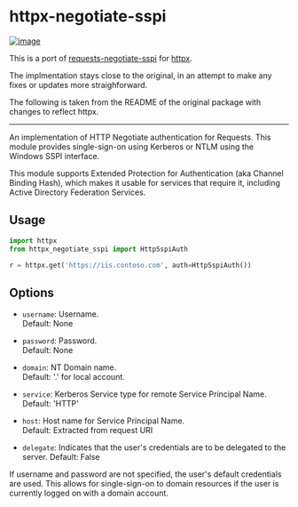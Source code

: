 # httpx-negotiate-sspi

[![image](https://badge.fury.io/py/httpx-negotiate-sspi.svg)](https://badge.fury.io/py/httpx-negotiate-sspi)

This is a port of
[requests-negotiate-sspi](https://github.com/brandond/requests-negotiate-sspi)
for [httpx](https://github.com/encode/httpx).

The implmentation stays close to the original, in an attempt to make any fixes
or updates more straighforward.

The following is taken from the README of the original package with changes to
reflect httpx.

---

An implementation of HTTP Negotiate authentication for Requests. This
module provides single-sign-on using Kerberos or NTLM using the Windows
SSPI interface.

This module supports Extended Protection for Authentication (aka Channel
Binding Hash), which makes it usable for services that require it,
including Active Directory Federation Services.

## Usage

```python
import httpx
from httpx_negotiate_sspi import HttpSspiAuth

r = httpx.get('https://iis.contoso.com', auth=HttpSspiAuth())
```

## Options

  - `username`: Username.  
    Default: None

  - `password`: Password.  
    Default: None

  - `domain`: NT Domain name.  
    Default: '.' for local account.

  - `service`: Kerberos Service type for remote Service Principal
    Name.  
    Default: 'HTTP'

  - `host`: Host name for Service Principal Name.  
    Default: Extracted from request URI

  - `delegate`: Indicates that the user's credentials are to be delegated to the server.
    Default: False


If username and password are not specified, the user's default
credentials are used. This allows for single-sign-on to domain resources
if the user is currently logged on with a domain account.